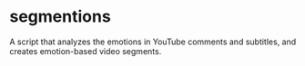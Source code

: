 # segmentions
A script that analyzes the emotions in YouTube comments and subtitles, and creates emotion-based video segments.
